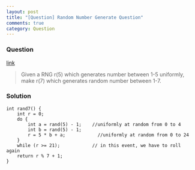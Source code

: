 ```yaml
---
layout: post
title: "[Question] Random Number Generate Question"
comments: true
category: Question
---
```


### Question

[link](http://www.careercup.com/question?id=12426697)

> Given a RNG r(5) which generates number between 1-5 uniformly, make r(7) which generates random number between 1-7.

### Solution

    int rand7() {
        int r = 0;
        do {
            int a = rand(5) - 1;    //uniformly at random from 0 to 4
            int b = rand(5) - 1;
            r = 5 * b + a;            //uniformly at random from 0 to 24
        }
        while (r >= 21);            // in this event, we have to roll again
        return r % 7 + 1;
    }
